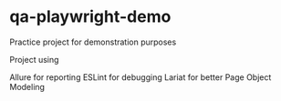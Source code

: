 # qa-playwright-demo
Practice project for demonstration purposes

Project using

Allure for reporting
ESLint for debugging
Lariat for better Page Object Modeling
